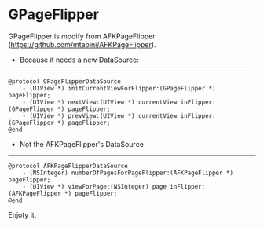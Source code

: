 GPageFlipper
==============
GPageFlipper is modify from AFKPageFlipper (https://github.com/mtabini/AFKPageFlipper).

* Because it needs a new DataSource:

----
    @protocol GPageFlipperDataSource
        - (UIView *) initCurrentViewForFlipper:(GPageFlipper *) pageFlipper;
        - (UIView *) nextView:(UIView *) currentView inFlipper:(GPageFlipper *) pageFlipper;
        - (UIView *) prevView:(UIView *) currentView inFlipper:(GPageFlipper *) pageFlipper;
    @end


* Not the AFKPageFlipper's DataSource

----
    @protocol AFKPageFlipperDataSource
        - (NSInteger) numberOfPagesForPageFlipper:(AFKPageFlipper *) pageFlipper;
        - (UIView *) viewForPage:(NSInteger) page inFlipper:(AFKPageFlipper *) pageFlipper;
    @end


Enjoty it.





